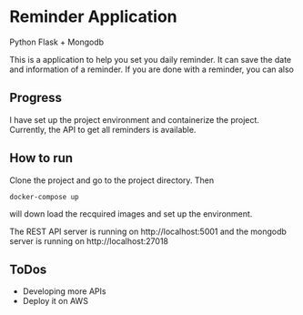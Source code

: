 # Reminder Application

Python Flask + Mongodb

This is a application to help you set you daily reminder. It can save the date and information of a reminder. If you are done with a reminder, you can also

## Progress
I have set up the project environment and containerize the project. Currently, the API to get all reminders is available.

## How to run
Clone the project and go to the project directory.
Then

`docker-compose up`

will down load the recquired images and set up the environment.

The REST API server is running on http://localhost:5001
and the mongodb server is running on http://localhost:27018

## ToDos
- Developing more APIs
- Deploy it on AWS

